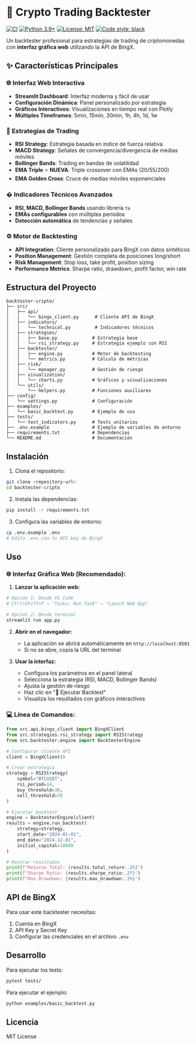 # 🚀 Crypto Trading Backtester

[![CI](https://github.com/[tu-usuario]/backtester-cripto/workflows/CI/badge.svg)](https://github.com/[tu-usuario]/backtester-cripto/actions)
[![Python 3.9+](https://img.shields.io/badge/python-3.9+-blue.svg)](https://www.python.org/downloads/)
[![License: MIT](https://img.shields.io/badge/License-MIT-yellow.svg)](https://opensource.org/licenses/MIT)
[![Code style: black](https://img.shields.io/badge/code%20style-black-000000.svg)](https://github.com/psf/black)

Un backtester profesional para estrategias de trading de criptomonedas con **interfaz gráfica web** utilizando la API de BingX.

## ✨ Características Principales

### 🌐 **Interfaz Web Interactiva**
- **Streamlit Dashboard**: Interfaz moderna y fácil de usar
- **Configuración Dinámica**: Panel personalizado por estrategia  
- **Gráficos Interactivos**: Visualizaciones en tiempo real con Plotly
- **Múltiples Timeframes**: 5min, 15min, 30min, 1h, 4h, 1d, 1w

### 🎯 **Estrategias de Trading**
- **RSI Strategy**: Estrategia basada en índice de fuerza relativa
- **MACD Strategy**: Señales de convergencia/divergencia de medias móviles  
- **Bollinger Bands**: Trading en bandas de volatilidad
- **EMA Triple** ⭐ **NUEVA**: Triple crossover con EMAs (20/55/200)
- **EMA Golden Cross**: Cruce de medias móviles exponenciales

### � **Indicadores Técnicos Avanzados**
- **RSI, MACD, Bollinger Bands** usando librería `ta`
- **EMAs configurables** con múltiples períodos
- **Detección automática** de tendencias y señales

### ⚙️ **Motor de Backtesting**
- **API Integration**: Cliente personalizado para BingX con datos sintéticos
- **Position Management**: Gestión completa de posiciones long/short
- **Risk Management**: Stop loss, take profit, position sizing
- **Performance Metrics**: Sharpe ratio, drawdown, profit factor, win rate

## Estructura del Proyecto

```
backtester-cripto/
├── src/
│   ├── api/
│   │   └── bingx_client.py      # Cliente API de BingX
│   ├── indicators/
│   │   └── technical.py         # Indicadores técnicos
│   ├── strategies/
│   │   ├── base.py             # Estrategia base
│   │   └── rsi_strategy.py     # Estrategia ejemplo con RSI
│   ├── backtester/
│   │   ├── engine.py           # Motor de backtesting
│   │   └── metrics.py          # Cálculo de métricas
│   ├── risk/
│   │   └── manager.py          # Gestión de riesgo
│   ├── visualization/
│   │   └── charts.py           # Gráficos y visualizaciones
│   └── utils/
│       └── helpers.py          # Funciones auxiliares
├── config/
│   └── settings.py             # Configuración
├── examples/
│   └── basic_backtest.py       # Ejemplo de uso
├── tests/
│   └── test_indicators.py      # Tests unitarios
├── .env.example                # Ejemplo de variables de entorno
├── requirements.txt            # Dependencias
└── README.md                   # Documentación
```

## Instalación

1. Clona el repositorio:
```bash
git clone <repository-url>
cd backtester-cripto
```

2. Instala las dependencias:
```bash
pip install -r requirements.txt
```

3. Configura las variables de entorno:
```bash
cp .env.example .env
# Edita .env con tu API key de BingX
```

## Uso

### 🌐 Interfaz Gráfica Web (Recomendado):

1. **Lanzar la aplicación web:**
```bash
# Opción 1: Desde VS Code
# Ctrl+Shift+P → "Tasks: Run Task" → "Launch Web App"

# Opción 2: Desde terminal
streamlit run app.py
```

2. **Abrir en el navegador:**
   - La aplicación se abrirá automáticamente en `http://localhost:8501`
   - Si no se abre, copia la URL del terminal

3. **Usar la interfaz:**
   - Configura los parámetros en el panel lateral
   - Selecciona la estrategia (RSI, MACD, Bollinger Bands)
   - Ajusta la gestión de riesgo
   - Haz clic en "🚀 Ejecutar Backtest"
   - Visualiza los resultados con gráficos interactivos

### 💻 Línea de Comandos:

```python
from src.api.bingx_client import BingXClient
from src.strategies.rsi_strategy import RSIStrategy
from src.backtester.engine import BacktesterEngine

# Configurar cliente API
client = BingXClient()

# Crear estrategia
strategy = RSIStrategy(
    symbol="BTCUSDT",
    rsi_period=14,
    buy_threshold=30,
    sell_threshold=70
)

# Ejecutar backtest
engine = BacktesterEngine(client)
results = engine.run_backtest(
    strategy=strategy,
    start_date="2024-01-01",
    end_date="2024-12-01",
    initial_capital=10000
)

# Mostrar resultados
print(f"Retorno Total: {results.total_return:.2%}")
print(f"Sharpe Ratio: {results.sharpe_ratio:.2f}")
print(f"Max Drawdown: {results.max_drawdown:.2%}")
```

## API de BingX

Para usar este backtester necesitas:
1. Cuenta en BingX
2. API Key y Secret Key
3. Configurar las credenciales en el archivo `.env`

## Desarrollo

Para ejecutar los tests:
```bash
pytest tests/
```

Para ejecutar el ejemplo:
```bash
python examples/basic_backtest.py
```

## Licencia

MIT License